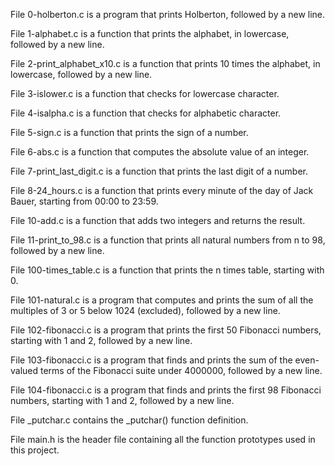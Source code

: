 File 0-holberton.c is a program that prints Holberton, followed by a new line.

File 1-alphabet.c is a function that prints the alphabet, in lowercase, followed by a new line.

File 2-print_alphabet_x10.c is a function that prints 10 times the alphabet, in lowercase, followed by a new line.

File 3-islower.c is a function that checks for lowercase character.

File 4-isalpha.c is a function that checks for alphabetic character.

File 5-sign.c is a function that prints the sign of a number.

File 6-abs.c is a function that computes the absolute value of an integer.

File 7-print_last_digit.c is a function that prints the last digit of a number.

File 8-24_hours.c is a function that prints every minute of the day of Jack Bauer, starting from 00:00 to 23:59.

File 10-add.c is a function that adds two integers and returns the result.

File 11-print_to_98.c is a function that prints all natural numbers from n to 98, followed by a new line.

File 100-times_table.c is a function that prints the n times table, starting with 0.

File 101-natural.c is a program that computes and prints the sum of all the multiples of 3 or 5 below 1024 (excluded), followed by a new line.

File 102-fibonacci.c is a program that prints the first 50 Fibonacci numbers, starting with 1 and 2, followed by a new line.

File 103-fibonacci.c is a program that finds and prints the sum of the even-valued terms of the Fibonacci suite under 4000000, followed by a new line.

File 104-fibonacci.c is a program that finds and prints the first 98 Fibonacci numbers, starting with 1 and 2, followed by a new line.

File _putchar.c contains the _putchar() function definition.

File main.h is the header file containing all the function prototypes used in this project.
